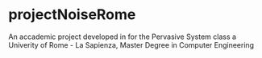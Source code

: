 # projectNoiseRome
An accademic project developed in for the Pervasive System class a Univerity of Rome - La Sapienza, Master Degree in Computer Engineering
